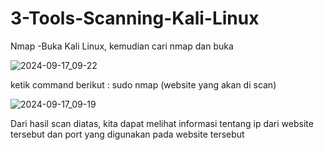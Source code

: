 # 3-Tools-Scanning-Kali-Linux

Nmap -Buka Kali Linux, kemudian cari nmap dan buka

![2024-09-17_09-22](https://github.com/user-attachments/assets/7f3983d9-435a-4166-84da-644f5c932b9b)

ketik command berikut : sudo nmap (website yang akan di scan)

![2024-09-17_09-19](https://github.com/user-attachments/assets/99bb9df7-d2fc-4eb9-8662-b64c754d0984)

Dari hasil scan diatas, kita dapat melihat informasi tentang ip dari website tersebut dan port yang digunakan pada website tersebut
